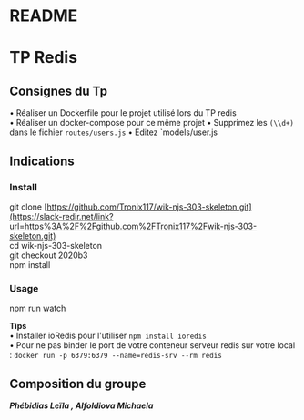 

# README

# [](https://github.com/Lilou444/Project-Redis)TP Redis

## Consignes du Tp 

• Réaliser un Dockerfile pour le projet utilisé lors du TP redis  
• Réaliser un docker-compose pour ce même projet
 •  Supprimez les `(\\d+)` dans le fichier `routes/users.js`
 •  Editez `models/user.js

## Indications

### Install

git clone [https://github.com/Tronix117/wik-njs-303-skeleton.git](https://slack-redir.net/link?url=https%3A%2F%2Fgithub.com%2FTronix117%2Fwik-njs-303-skeleton.git)  
cd wik-njs-303-skeleton  
git checkout 2020b3  
npm install

### Usage

npm run watch

**Tips**  
• Installer ioRedis pour l'utiliser `npm install ioredis`  
• Pour ne pas binder le port de votre conteneur serveur redis sur votre local : `docker run -p 6379:6379 --name=redis-srv --rm redis`


## Composition du groupe 

***Phébidias Leïla ,
Alfoldiova Michaela*** 
